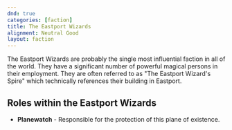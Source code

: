```yaml
---
dnd: true
categories: [faction]
title: The Eastport Wizards
alignment: Neutral Good
layout: faction
---
```

The Eastport Wizards are probably the single most influential faction in all of the world.  They have a significant number of powerful magical persons in their employment.  They are often referred to as "The Eastport Wizard's Spire" which technically references their building in Eastport.

## Roles within the Eastport Wizards
* **Planewatch** - Responsible for the protection of this plane of existence.

